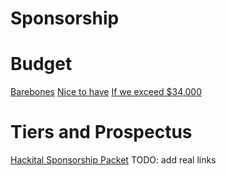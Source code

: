 # Sponsorship

# Budget
[Barebones](#)
[Nice to have](#)
[If we exceed $34,000](#)

# Tiers and Prospectus
[Hackital Sponsorship Packet](#)
TODO: add real links
